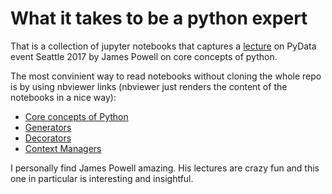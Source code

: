 # What it takes to be a python expert
That is a collection of jupyter notebooks that captures a [lecture](https://www.youtube.com/watch?v=cKPlPJyQrt4) on PyData event Seattle 2017 by James Powell on core concepts of python. 

The most convinient way to read notebooks without cloning the whole repo is by using nbviewer links (nbviewer just renders the content of the notebooks in a nice way): 
* [Core concepts of Python](https://nbviewer.jupyter.org/github/lepchenkov/What_it_Takes_to_be_a_Python_Expert/blob/master/Protocol_View_of_Python_and_Metaclasses.ipynb)
* [Generators](https://nbviewer.jupyter.org/github/lepchenkov/What_it_Takes_to_be_a_Python_Expert/blob/master/Generators.ipynb)
* [Decorators](https://nbviewer.jupyter.org/github/lepchenkov/What_it_Takes_to_be_a_Python_Expert/blob/master/Decorators.ipynb)
* [Context Managers](https://nbviewer.jupyter.org/github/lepchenkov/What_it_Takes_to_be_a_Python_Expert/blob/master/Context_manager.ipynb)

I personally find James Powell amazing. His lectures are crazy fun and this one in particular is interesting and insightful. 
